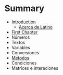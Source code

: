 # Summary

* [Introduction](README.md)
   * [Acerca de Latino](acerca_de_latino.md)
* [First Chapter](chapter1.md)
* Números
* Textos
* Variables
* Conversiones
* [Metodos](métodos.md)
* Condiciones
* Matrices e interaciones

